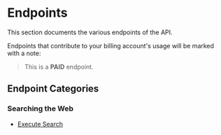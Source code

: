 # Endpoints

This section documents the various endpoints of the API.

Endpoints that contribute to your billing account's usage will be marked
with a note:

> This is a **PAID** endpoint.

## Endpoint Categories

### Searching the Web

- [Execute Search](execute_search.md)
